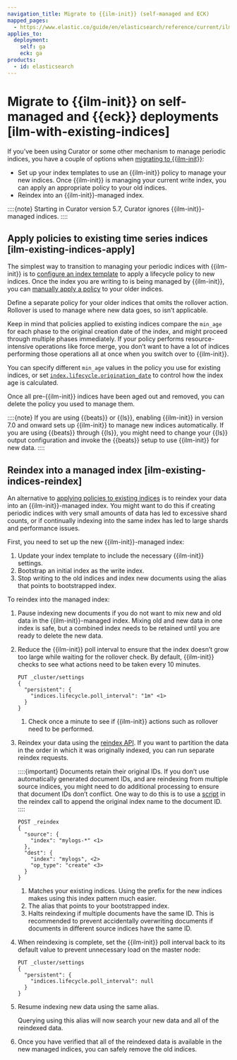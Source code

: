 ```yaml
---
navigation_title: Migrate to {{ilm-init}} (self-managed and ECK)
mapped_pages:
  - https://www.elastic.co/guide/en/elasticsearch/reference/current/ilm-with-existing-indices.html
applies_to:
  deployment:
    self: ga
    eck: ga
products:
  - id: elasticsearch
---
```


# Migrate to {{ilm-init}} on self-managed and {{eck}} deployments [ilm-with-existing-indices]

If you’ve been using Curator or some other mechanism to manage periodic indices, you have a couple of options when [migrating to {{ilm-init}}](./migrate-index-management.md):

* Set up your index templates to use an {{ilm-init}} policy to manage your new indices. Once {{ilm-init}} is managing your current write index, you can apply an appropriate policy to your old indices.
* Reindex into an {{ilm-init}}-managed index.

::::{note}
Starting in Curator version 5.7, Curator ignores {{ilm-init}}-managed indices.
::::



## Apply policies to existing time series indices [ilm-existing-indices-apply]

The simplest way to transition to managing your periodic indices with {{ilm-init}} is to [configure an index template](configure-lifecycle-policy.md#apply-policy-template) to apply a lifecycle policy to new indices. Once the index you are writing to is being managed by {{ilm-init}}, you can [manually apply a policy](/manage-data/lifecycle/index-lifecycle-management/policy-updates.md) to your older indices.

Define a separate policy for your older indices that omits the rollover action. Rollover is used to manage where new data goes, so isn’t applicable.

Keep in mind that policies applied to existing indices compare the `min_age` for each phase to the original creation date of the index, and might proceed through multiple phases immediately. If your policy performs resource-intensive operations like force merge, you don’t want to have a lot of indices performing those operations all at once when you switch over to {{ilm-init}}.

You can specify different `min_age` values in the policy you use for existing indices, or set [`index.lifecycle.origination_date`](elasticsearch://reference/elasticsearch/configuration-reference/index-lifecycle-management-settings.md#index-lifecycle-origination-date) to control how the index age is calculated.

Once all pre-{{ilm-init}} indices have been aged out and removed, you can delete the policy you used to manage them.

::::{note}
If you are using {{beats}} or {{ls}}, enabling {{ilm-init}} in version 7.0 and onward sets up {{ilm-init}} to manage new indices automatically. If you are using {{beats}} through {{ls}}, you might need to change your {{ls}} output configuration and invoke the {{beats}} setup to use {{ilm-init}} for new data.
::::



## Reindex into a managed index [ilm-existing-indices-reindex]

An alternative to [applying policies to existing indices](#ilm-existing-indices-apply) is to reindex your data into an {{ilm-init}}-managed index. You might want to do this if creating periodic indices with very small amounts of data has led to excessive shard counts, or if continually indexing into the same index has led to large shards and performance issues.

First, you need to set up the new {{ilm-init}}-managed index:

1. Update your index template to include the necessary {{ilm-init}} settings.
2. Bootstrap an initial index as the write index.
3. Stop writing to the old indices and index new documents using the alias that points to bootstrapped index.

To reindex into the managed index:

1. Pause indexing new documents if you do not want to mix new and old data in the {{ilm-init}}-managed index. Mixing old and new data in one index is safe, but a combined index needs to be retained until you are ready to delete the new data.
2. Reduce the {{ilm-init}} poll interval to ensure that the index doesn’t grow too large while waiting for the rollover check. By default, {{ilm-init}} checks to see what actions need to be taken every 10 minutes.

    ```console
    PUT _cluster/settings
    {
      "persistent": {
        "indices.lifecycle.poll_interval": "1m" <1>
      }
    }
    ```

    1. Check once a minute to see if {{ilm-init}} actions such as rollover need to be performed.

3. Reindex your data using the [reindex API](https://www.elastic.co/docs/api/doc/elasticsearch/operation/operation-reindex). If you want to partition the data in the order in which it was originally indexed, you can run separate reindex requests.

    ::::{important}
    Documents retain their original IDs. If you don’t use automatically generated document IDs, and are reindexing from multiple source indices, you might need to do additional processing to ensure that document IDs don’t conflict. One way to do this is to use a [script](https://www.elastic.co/docs/api/doc/elasticsearch/operation/operation-reindex) in the reindex call to append the original index name to the document ID.
    ::::


    ```console
    POST _reindex
    {
      "source": {
        "index": "mylogs-*" <1>
      },
      "dest": {
        "index": "mylogs", <2>
        "op_type": "create" <3>
      }
    }
    ```

    1. Matches your existing indices. Using the prefix for the new indices makes using this index pattern much easier.
    2. The alias that points to your bootstrapped index.
    3. Halts reindexing if multiple documents have the same ID. This is recommended to prevent accidentally overwriting documents if documents in different source indices have the same ID.

4. When reindexing is complete, set the {{ilm-init}} poll interval back to its default value to prevent unnecessary load on the master node:

    ```console
    PUT _cluster/settings
    {
      "persistent": {
        "indices.lifecycle.poll_interval": null
      }
    }
    ```

5. Resume indexing new data using the same alias.

    Querying using this alias will now search your new data and all of the reindexed data.

6. Once you have verified that all of the reindexed data is available in the new managed indices, you can safely remove the old indices.